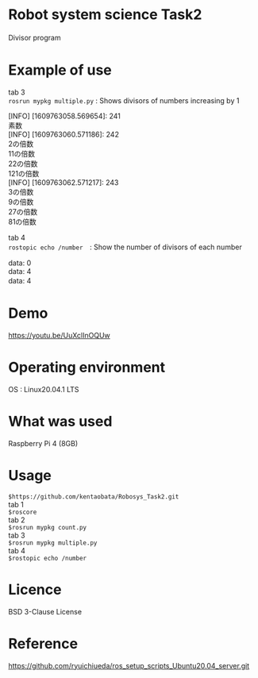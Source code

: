# Robot system science Task2   
Divisor program 　

# Example of use     

tab 3  
`rosrun mypkg multiple.py` : Shows divisors of numbers increasing by 1  

[INFO] [1609763058.569654]: 241  
素数  
[INFO] [1609763060.571186]: 242  
2の倍数  
11の倍数     
22の倍数    
121の倍数  
[INFO] [1609763062.571217]: 243   
3の倍数  
9の倍数  　  
27の倍数  　  
81の倍数  　  

tab 4  
`rostopic echo /number`　: Show the number of divisors of each number  

data: 0  
data: 4  
data: 4    　

# Demo  
https://youtu.be/UuXclInOQUw

# Operating environment  
OS : Linux20.04.1 LTS  

# What was used  
Raspberry Pi 4 (8GB)  

# Usage
`$https://github.com/kentaobata/Robosys_Task2.git`   
 tab 1  
 `$roscore`  
 tab 2  
 `$rosrun mypkg count.py`  
 tab 3  
 `$rosrun mypkg multiple.py`  
 tab 4  
 `$rostopic echo /number`  
 
 # Licence  
 BSD 3-Clause License  
 
 # Reference
 https://github.com/ryuichiueda/ros_setup_scripts_Ubuntu20.04_server.git
 
 

 
